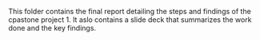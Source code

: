 This folder contains the final report detailing the steps and findings of the cpastone project 1. It aslo contains a slide deck that summarizes the work done and the key findings.
